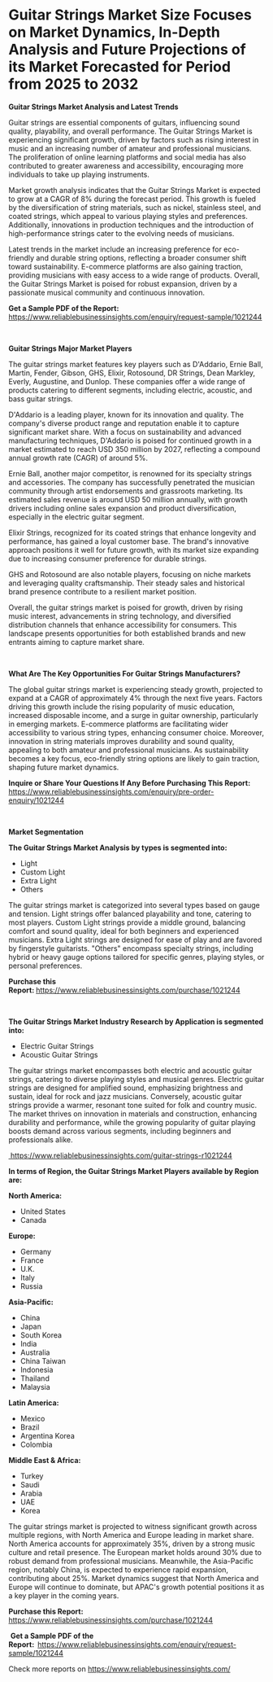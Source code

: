 <p><h1>Guitar Strings Market Size Focuses on Market Dynamics, In-Depth Analysis and Future Projections of its Market Forecasted for Period from 2025 to 2032</h1></p><p><strong>Guitar Strings Market Analysis and Latest Trends</strong></p>
<p><p>Guitar strings are essential components of guitars, influencing sound quality, playability, and overall performance. The Guitar Strings Market is experiencing significant growth, driven by factors such as rising interest in music and an increasing number of amateur and professional musicians. The proliferation of online learning platforms and social media has also contributed to greater awareness and accessibility, encouraging more individuals to take up playing instruments.</p><p>Market growth analysis indicates that the Guitar Strings Market is expected to grow at a CAGR of 8% during the forecast period. This growth is fueled by the diversification of string materials, such as nickel, stainless steel, and coated strings, which appeal to various playing styles and preferences. Additionally, innovations in production techniques and the introduction of high-performance strings cater to the evolving needs of musicians.</p><p>Latest trends in the market include an increasing preference for eco-friendly and durable string options, reflecting a broader consumer shift toward sustainability. E-commerce platforms are also gaining traction, providing musicians with easy access to a wide range of products. Overall, the Guitar Strings Market is poised for robust expansion, driven by a passionate musical community and continuous innovation.</p></p>
<p><strong>Get a Sample PDF of the Report:&nbsp;</strong> <a href="https://www.reliablebusinessinsights.com/enquiry/request-sample/1021244?utm_campaign=2222&utm_medium=2&utm_source=Github&utm_content=ia&utm_term=08022025&utm_id=guitar-strings">https://www.reliablebusinessinsights.com/enquiry/request-sample/1021244</a></p>
<p>&nbsp;</p>
<p><strong>Guitar Strings Major Market Players</strong></p>
<p><p>The guitar strings market features key players such as D'Addario, Ernie Ball, Martin, Fender, Gibson, GHS, Elixir, Rotosound, DR Strings, Dean Markley, Everly, Augustine, and Dunlop. These companies offer a wide range of products catering to different segments, including electric, acoustic, and bass guitar strings.</p><p>D'Addario is a leading player, known for its innovation and quality. The company's diverse product range and reputation enable it to capture significant market share. With a focus on sustainability and advanced manufacturing techniques, D'Addario is poised for continued growth in a market estimated to reach USD 350 million by 2027, reflecting a compound annual growth rate (CAGR) of around 5%.</p><p>Ernie Ball, another major competitor, is renowned for its specialty strings and accessories. The company has successfully penetrated the musician community through artist endorsements and grassroots marketing. Its estimated sales revenue is around USD 50 million annually, with growth drivers including online sales expansion and product diversification, especially in the electric guitar segment.</p><p>Elixir Strings, recognized for its coated strings that enhance longevity and performance, has gained a loyal customer base. The brand's innovative approach positions it well for future growth, with its market size expanding due to increasing consumer preference for durable strings.</p><p>GHS and Rotosound are also notable players, focusing on niche markets and leveraging quality craftsmanship. Their steady sales and historical brand presence contribute to a resilient market position.</p><p>Overall, the guitar strings market is poised for growth, driven by rising music interest, advancements in string technology, and diversified distribution channels that enhance accessibility for consumers. This landscape presents opportunities for both established brands and new entrants aiming to capture market share.</p></p>
<p>&nbsp;</p>
<p><strong>What Are The Key Opportunities For Guitar Strings Manufacturers?</strong></p>
<p><p>The global guitar strings market is experiencing steady growth, projected to expand at a CAGR of approximately 4% through the next five years. Factors driving this growth include the rising popularity of music education, increased disposable income, and a surge in guitar ownership, particularly in emerging markets. E-commerce platforms are facilitating wider accessibility to various string types, enhancing consumer choice. Moreover, innovation in string materials improves durability and sound quality, appealing to both amateur and professional musicians. As sustainability becomes a key focus, eco-friendly string options are likely to gain traction, shaping future market dynamics.</p></p>
<p><strong>Inquire or Share Your Questions If Any Before Purchasing This Report:</strong> <a href="https://www.reliablebusinessinsights.com/enquiry/pre-order-enquiry/1021244?utm_campaign=2222&utm_medium=2&utm_source=Github&utm_content=ia&utm_term=08022025&utm_id=guitar-strings">https://www.reliablebusinessinsights.com/enquiry/pre-order-enquiry/1021244</a></p>
<p>&nbsp;</p>
<p><strong>Market Segmentation</strong></p>
<p><strong>The Guitar Strings Market Analysis by types is segmented into:</strong></p>
<p><ul><li>Light</li><li>Custom Light</li><li>Extra Light</li><li>Others</li></ul></p>
<p><p>The guitar strings market is categorized into several types based on gauge and tension. Light strings offer balanced playability and tone, catering to most players. Custom Light strings provide a middle ground, balancing comfort and sound quality, ideal for both beginners and experienced musicians. Extra Light strings are designed for ease of play and are favored by fingerstyle guitarists. "Others" encompass specialty strings, including hybrid or heavy gauge options tailored for specific genres, playing styles, or personal preferences.</p></p>
<p><strong>Purchase this Report:&nbsp;</strong><a href="https://www.reliablebusinessinsights.com/purchase/1021244?utm_campaign=2222&utm_medium=2&utm_source=Github&utm_content=ia&utm_term=08022025&utm_id=guitar-strings">https://www.reliablebusinessinsights.com/purchase/1021244</a></p>
<p>&nbsp;</p>
<p><strong>The Guitar Strings Market Industry Research by Application is segmented into:</strong></p>
<p><ul><li>Electric Guitar Strings</li><li>Acoustic Guitar Strings</li></ul></p>
<p><p>The guitar strings market encompasses both electric and acoustic guitar strings, catering to diverse playing styles and musical genres. Electric guitar strings are designed for amplified sound, emphasizing brightness and sustain, ideal for rock and jazz musicians. Conversely, acoustic guitar strings provide a warmer, resonant tone suited for folk and country music. The market thrives on innovation in materials and construction, enhancing durability and performance, while the growing popularity of guitar playing boosts demand across various segments, including beginners and professionals alike.</p></p>
<p><a href="https://www.reliablebusinessinsights.com/guitar-strings-r1021244?utm_campaign=2222&utm_medium=2&utm_source=Github&utm_content=ia&utm_term=08022025&utm_id=guitar-strings">&nbsp;https://www.reliablebusinessinsights.com/guitar-strings-r1021244</a></p>
<p><strong>In terms of Region, the Guitar Strings Market Players available by Region are:</strong></p>
<p>
    <p> <strong> North America: </strong>
        <ul>
            <li>United States</li>
            <li>Canada</li>
        </ul>
        </p> 
    <p> <strong> Europe: </strong>
        <ul>
            <li>Germany</li>
            <li>France</li>
            <li>U.K.</li>
            <li>Italy</li>
            <li>Russia</li>
        </ul>
        </p> 
    <p> <strong> Asia-Pacific: </strong>
        <ul>
            <li>China</li>
            <li>Japan</li>
            <li>South Korea</li>
            <li>India</li>
            <li>Australia</li>
            <li>China Taiwan</li>
            <li>Indonesia</li>
            <li>Thailand</li>
            <li>Malaysia</li>
        </ul>
        </p> 
    <p> <strong> Latin America: </strong>
        <ul>
            <li>Mexico</li>
            <li>Brazil</li>
            <li>Argentina Korea</li>
            <li>Colombia</li>
        </ul>
        </p> 
    <p> <strong> Middle East & Africa: </strong>
        <ul>
            <li>Turkey</li>
            <li>Saudi</li>
            <li>Arabia</li>
            <li>UAE</li>
            <li>Korea</li>
        </ul>
    </p>
    </p>
<p><p>The guitar strings market is projected to witness significant growth across multiple regions, with North America and Europe leading in market share. North America accounts for approximately 35%, driven by a strong music culture and retail presence. The European market holds around 30% due to robust demand from professional musicians. Meanwhile, the Asia-Pacific region, notably China, is expected to experience rapid expansion, contributing about 25%. Market dynamics suggest that North America and Europe will continue to dominate, but APAC's growth potential positions it as a key player in the coming years.</p></p>
<p><strong>Purchase this Report: </strong><a href="https://www.reliablebusinessinsights.com/purchase/1021244?utm_campaign=2222&utm_medium=2&utm_source=Github&utm_content=ia&utm_term=08022025&utm_id=guitar-strings">https://www.reliablebusinessinsights.com/purchase/1021244</a></p>
<p>&nbsp;<strong>Get a Sample PDF of the Report:&nbsp;&nbsp;</strong><a href="https://www.reliablebusinessinsights.com/enquiry/request-sample/1021244?utm_campaign=2222&utm_medium=2&utm_source=Github&utm_content=ia&utm_term=08022025&utm_id=guitar-strings">https://www.reliablebusinessinsights.com/enquiry/request-sample/1021244</a></p>
<p><strong></strong></p>
<p>Check more reports on <a href="https://www.reliablebusinessinsights.com/?utm_campaign=2222&utm_medium=2&utm_source=Github&utm_content=ia&utm_term=08022025&utm_id=guitar-strings">https://www.reliablebusinessinsights.com/</a></p>